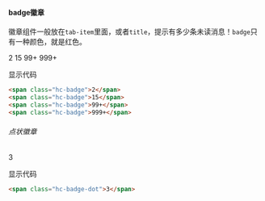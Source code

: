 #### badge徽章
徽章组件一般放在`tab-item`里面，或者`title`，提示有多少条未读消息！`badge`只有一种颜色，就是红色。
<div class="code-pre">
  <span class="hc-badge">2</span>
  <span class="hc-badge">15</span>
  <span class="hc-badge">99+</span>
  <span class="hc-badge">999+</span>
</div>
<p class="source">显示代码</p>

``` html
<span class="hc-badge">2</span>
<span class="hc-badge">15</span>
<span class="hc-badge">99+</span>
<span class="hc-badge">999+</span>
```
###### 点状徽章
<div class="code-pre">
  <span class="hc-badge-dot">3</span>
</div>
<p class="source">显示代码</p>

``` html
<span class="hc-badge-dot">3</span>
```